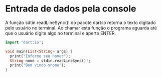 # Entrada de dados pela console

A função sdtin.readLineSync()! do pacote dart:io retorna o texto digitado pelo usuário no terminal.
Ao chamar esta função o programa aguarda até que o usuário digite algo no terminal e aperte ENTER.

```dart
import 'dart:io';

void main(List<String> args) {
  print("Informe seu nome:");
  String nome = stdin.readLineSync()!;
  print('Bem vindo $nome');
}
```
